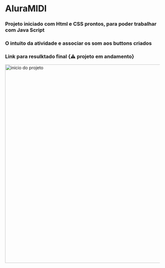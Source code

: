 # AluraMIDI

### Projeto iniciado com Html e CSS prontos, para poder trabalhar com Java Script
### O intuito da atividade e associar os som aos buttons criados
### Link para resulktado final {⚠️ projeto em andamento}


<img width="646" alt="inicio do projeto" src="https://user-images.githubusercontent.com/104872642/229385064-5dfdaddb-08ea-4466-8693-dacba90efec3.png">


